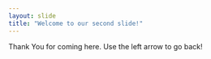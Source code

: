 ```yaml
---
layout: slide
title: "Welcome to our second slide!"
---
```

Thank You for coming here.
Use the left arrow to go back!
